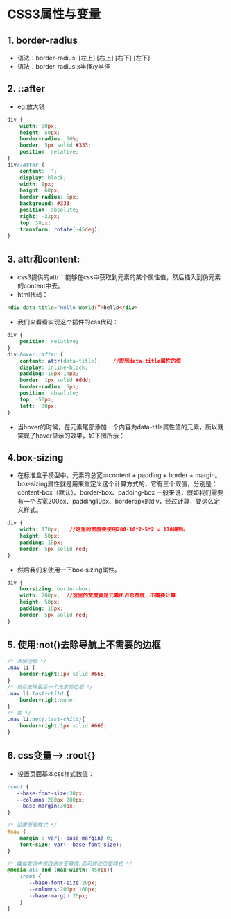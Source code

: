 # CSS3属性与变量

## 1. border-radius
- 语法：border-radius: [左上] [右上] [右下] [左下]
- 语法：border-radius:x半径/y半径


## 2. ::after
- eg:放大镜

```css
div {
    width: 50px;
    height: 50px;
    border-radius: 50%;
    border: 5px solid #333;
    position: relative;
}
div::after {
    content: '';
    display: block;    
    width: 8px;    
    height: 60px;    
    border-radius: 5px;    
    background: #333;    
    position: absolute;    
    right: -22px;    
    top: 38px;    
    transform: rotate(-45deg);
}
```

## 3. attr和content:
- css3提供的attr：能够在css中获取到元素的某个属性值，然后插入到伪元素的content中去。
- html代码：

```html
<div data-title=“Hello World!”>hello</div>
```

- 我们来看看实现这个插件的css代码：
```css
div {
    position: relative;
}
div:hover::after {
    content: attr(data-title);    //取到data-title属性的值
    display: inline-block;
    padding: 10px 14px;
    border: 1px solid #ddd;
    border-radius: 5px;
    position: absolute;
    top: -50px;
    left: -30px;
}
```
- 当hover的时候，在元素尾部添加一个内容为data-title属性值的元素，所以就实现了hover显示的效果，如下图所示：

## 4.box-sizing
- 在标准盒子模型中，元素的总宽＝content + padding + border + margin。
box-sizing属性就是用来重定义这个计算方式的，它有三个取值，分别是：content-box（默认）、border-box、padding-box
一般来说，假如我们需要有一个占宽200px、padding10px、border5px的div，经过计算，要这么定义样式。

```css
div {
    width: 170px;   //这里的宽度要使用200-10*2-5*2 = 170得到。
    height: 50px;
    padding: 10px;
    border: 5px solid red;
}
```
- 然后我们来使用一下box-sizing属性。
```css
div {
    box-sizing: border-box;
    width: 200px;  //这里的宽度就是元素所占总宽度，不需要计算  
    height: 50px;
    padding: 10px;
    border: 5px solid red;
}
```

## 5. 使用:not()去除导航上不需要的边框

```css
/* 添加边框 */
.nav li {
    border-right:1px solid #666;
}
/* 然后去除最后一个元素的边框 */
.nav li:last-child {
    border-right:none;
}
/* 或 */
.nav li:not(:last-child){
    border-right:1px solid #666;
}

```

## 6. css变量--> :root{}
- 设置页面基本css样式数值：

```css
:root {
   --base-font-size:30px; 
   --columns:200px 200px;
   --base-margin:30px;
}

/* 设置页面样式 */
#nav {
    margin : var(--base-margin) 0;
    font-size: var(--base-font-size);
}

/* 媒体查询中修改这些变量值:即可修改页面样式 */
@media all and (max-width: 450px){
    :root {
       --base-font-size:20px; 
       --columns:200px 100px;
       --base-margin:20px;
    }
}
```

